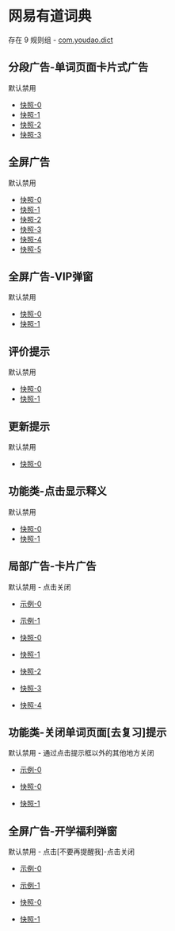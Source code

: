 # 网易有道词典

存在 9 规则组 - [com.youdao.dict](/src/apps/com.youdao.dict.ts)

## 分段广告-单词页面卡片式广告

默认禁用

- [快照-0](https://i.gkd.li/i/12668574)
- [快照-1](https://i.gkd.li/i/13800055)
- [快照-2](https://i.gkd.li/i/12668583)
- [快照-3](https://i.gkd.li/i/13800056)

## 全屏广告

默认禁用

- [快照-0](https://i.gkd.li/i/12893419)
- [快照-1](https://i.gkd.li/i/13263801)
- [快照-2](https://i.gkd.li/i/12893450)
- [快照-3](https://i.gkd.li/i/13931202)
- [快照-4](https://i.gkd.li/i/14064647)
- [快照-5](https://i.gkd.li/i/14296482)

## 全屏广告-VIP弹窗

默认禁用

- [快照-0](https://i.gkd.li/i/13263706)
- [快照-1](https://i.gkd.li/i/14381735)

## 评价提示

默认禁用

- [快照-0](https://i.gkd.li/i/13540941)
- [快照-1](https://i.gkd.li/i/14256301)

## 更新提示

默认禁用

- [快照-0](https://i.gkd.li/i/13627912)

## 功能类-点击显示释义

默认禁用

- [快照-0](https://i.gkd.li/i/14292588)
- [快照-1](https://i.gkd.li/i/14292587)

## 局部广告-卡片广告

默认禁用 - 点击关闭

- [示例-0](https://m.gkd.li/57941037/e365b983-15c7-4ac7-acd7-9d7be4c45160)
- [示例-1](https://m.gkd.li/57941037/4045988d-93bb-4aad-80dd-f14da296a214)

- [快照-0](https://i.gkd.li/i/14468564)
- [快照-1](https://i.gkd.li/i/14468628)
- [快照-2](https://i.gkd.li/i/14567234)
- [快照-3](https://i.gkd.li/i/14009705)
- [快照-4](https://i.gkd.li/i/14559287)

## 功能类-关闭单词页面[去复习]提示

默认禁用 - 通过点击提示框以外的其他地方关闭

- [示例-0](https://m.gkd.li/57941037/ab107cc2-98e1-44a2-a15a-0ee0d4925255)

- [快照-0](https://i.gkd.li/i/14524540)
- [快照-1](https://i.gkd.li/i/14524817)

## 全屏广告-开学福利弹窗

默认禁用 - 点击[不要再提醒我]-点击关闭

- [示例-0](https://m.gkd.li/57941037/f665b390-2ef6-47be-8246-99632b24c5de)
- [示例-1](https://m.gkd.li/57941037/f665b390-2ef6-47be-8246-99632b24c5de)

- [快照-0](https://i.gkd.li/i/14586448)
- [快照-1](https://i.gkd.li/i/14586448)
